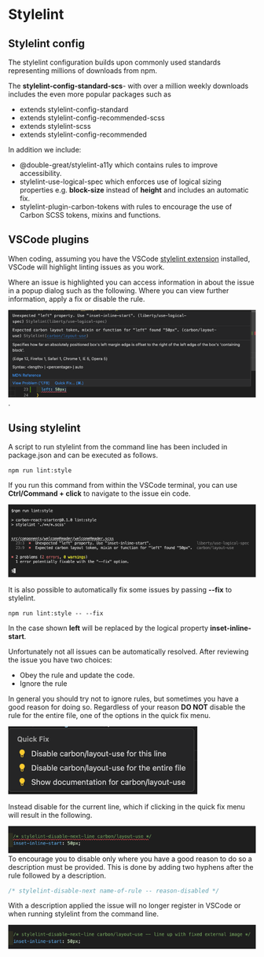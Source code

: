 # Stylelint

## Stylelint config

The stylelint configuration builds upon commonly used standards representing millions of downloads from npm.

The **stylelint-config-standard-scs**- with over a million weekly downloads includes the even more popular packages such as

- extends stylelint-config-standard
- extends stylelint-config-recommended-scss
- extends stylelint-scss
- extends stylelint-config-recommended

In addition we include:

- @double-great/stylelint-a11y which contains rules to improve accessibility.
- stylelint-use-logical-spec which enforces use of logical sizing properties e.g. **block-size** instead of **height** and includes an automatic fix.
- stylelint-plugin-carbon-tokens with rules to encourage the use of Carbon SCSS tokens, mixins and functions.

## VSCode plugins

When coding, assuming you have the VSCode [stylelint extension](<(https://marketplace.visualstudio.com/items/?itemName=stylelint.vscode-stylelint)>) installed, VSCode will highlight linting issues as you work.

Where an issue is highlighted you can access information in about the issue in a popup dialog such as the following. Where you can view further information, apply a fix or disable the rule.

![image of example dialog and issue](./images/stylelint/stylelint-issue.png).

## Using stylelint

A script to run stylelint from the command line has been included in package.json and can be executed as follows.

```shell
npm run lint:style
```

If you run this command from within the VSCode terminal, you can use **Ctrl/Command + click** to navigate to the issue ein code.

![example terminal output](./images/stylelint/terminal-run.png)

It is also possible to automatically fix some issues by passing **--fix** to stylelint.

```shell
npm run lint:style -- --fix
```

In the case shown **left** will be replaced by the logical property **inset-inline-start**.

Unfortunately not all issues can be automatically resolved. After reviewing the issue you have two choices:

- Obey the rule and update the code.
- Ignore the rule

In general you should try not to ignore rules, but sometimes you have a good reason for doing so. Regardless of your reason **DO NOT** disable the rule for the entire file, one of the options in the quick fix menu.

![image of quick fix menu](./images/stylelint/quick-fix-menu.png)

Instead disable for the current line, which if clicking in the quick fix menu will result in the following.

![image of disable without description](./images/stylelint/disable-no-description.png)
To encourage you to disable only where you have a good reason to do so a description must be provided. This is done by adding two hyphens after the rule followed by a description.

```scss
/* stylelint-disable-next name-of-rule -- reason-disabled */
```

With a description applied the issue will no longer register in VSCode or when running stylelint from the command line.

![image of disable with description](./images/stylelint/disable-with-description.png)
